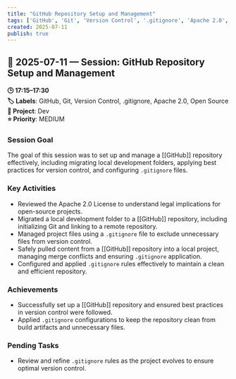 ```yaml
---
title: "GitHub Repository Setup and Management"
tags: ['GitHub', 'Git', 'Version Control', '.gitignore', 'Apache 2.0', 'Open Source']
created: 2025-07-11
publish: true
---
```


## 📅 2025-07-11 — Session: GitHub Repository Setup and Management

**🕒 17:15–17:30**  
**🏷️ Labels**: GitHub, Git, Version Control, .gitignore, Apache 2.0, Open Source  
**📂 Project**: Dev  
**⭐ Priority**: MEDIUM  


### Session Goal
The goal of this session was to set up and manage a [[GitHub]] repository effectively, including migrating local development folders, applying best practices for version control, and configuring `.gitignore` files.

### Key Activities
- Reviewed the Apache 2.0 License to understand legal implications for open-source projects.
- Migrated a local development folder to a [[GitHub]] repository, including initializing Git and linking to a remote repository.
- Managed project files using a `.gitignore` file to exclude unnecessary files from version control.
- Safely pulled content from a [[GitHub]] repository into a local project, managing merge conflicts and ensuring `.gitignore` application.
- Configured and applied `.gitignore` rules effectively to maintain a clean and efficient repository.

### Achievements
- Successfully set up a [[GitHub]] repository and ensured best practices in version control were followed.
- Applied `.gitignore` configurations to keep the repository clean from build artifacts and unnecessary files.

### Pending Tasks
- Review and refine `.gitignore` rules as the project evolves to ensure optimal version control.
